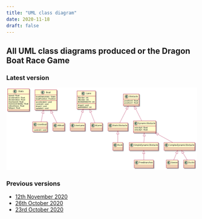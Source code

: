 ```yaml
---
title: "UML class diagram"
date: 2020-11-18
draft: false
---
```


## All UML class diagrams produced or the Dragon Boat Race Game

### Latest version
[![latest](/img/umlClassDiagrams/latest.png)](/img/umlClassDiagrams/latest.png)


### Previous versions
* [12th November 2020](/img/umlClassDiagrams/2020_11_12.png)
* [26th October 2020](/img/umlClassDiagrams/2020_10_26.png)
* [23rd October 2020](/img/umlClassDiagrams/2020_10_23.png)
